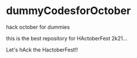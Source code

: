 # dummyCodesforOctober
hack october for dummies

this is the best repository for HActoberFest 2k21...

Let's hAck the HactoberFest!!
